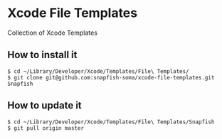 # Xcode File Templates

Collection of Xcode Templates

## How to install it

```
$ cd ~/Library/Developer/Xcode/Templates/File\ Templates/
$ git clone git@github.com:snapfish-soma/xcode-file-templates.git Snapfish
```

## How to update it

```
$ cd ~/Library/Developer/Xcode/Templates/File\ Templates/Snapfish
$ git pull origin master
```
